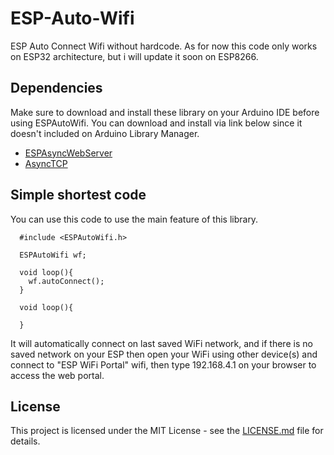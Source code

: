 # ESP-Auto-Wifi

ESP Auto Connect Wifi without hardcode. As for now this code only works on ESP32 architecture, but i will update it soon on ESP8266.

## Dependencies

Make sure to download and install these library on your Arduino IDE before using ESPAutoWifi. You can download and install via link below since it doesn't included on Arduino Library Manager.

 - [ESPAsyncWebServer](https://github.com/me-no-dev/ESPAsyncWebServer)
 - [AsyncTCP](https://github.com/me-no-dev/AsyncTCP)


## Simple shortest code

You can use this code to use the main feature of this library.

```
  #include <ESPAutoWifi.h>

  ESPAutoWifi wf;

  void loop(){
    wf.autoConnect();
  }

  void loop(){

  }
```

It will automatically connect on last saved WiFi network, and if there is no saved network on your ESP then open your WiFi using other device(s) and connect to "ESP WiFi Portal" wifi, then type 192.168.4.1 on your browser to access the web portal.

## License

This project is licensed under the MIT License - see the [LICENSE.md](LICENSE) file for details.